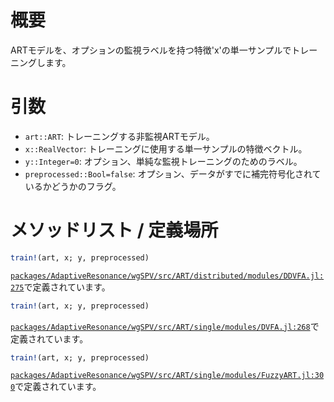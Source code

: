 # 概要

ARTモデルを、オプションの監視ラベルを持つ特徴'x'の単一サンプルでトレーニングします。

# 引数

  * `art::ART`: トレーニングする非監視ARTモデル。
  * `x::RealVector`: トレーニングに使用する単一サンプルの特徴ベクトル。
  * `y::Integer=0`: オプション、単純な監視トレーニングのためのラベル。
  * `preprocessed::Bool=false`: オプション、データがすでに補完符号化されているかどうかのフラグ。

# メソッドリスト / 定義場所

```julia
train!(art, x; y, preprocessed)
```

[`packages/AdaptiveResonance/wgSPV/src/ART/distributed/modules/DDVFA.jl:275`](file:///home/terasaki/.julia/packages/AdaptiveResonance/wgSPV/src/ART/distributed/modules/DDVFA.jl)で定義されています。

```julia
train!(art, x; y, preprocessed)
```

[`packages/AdaptiveResonance/wgSPV/src/ART/single/modules/DVFA.jl:268`](file:///home/terasaki/.julia/packages/AdaptiveResonance/wgSPV/src/ART/single/modules/DVFA.jl)で定義されています。

```julia
train!(art, x; y, preprocessed)
```

[`packages/AdaptiveResonance/wgSPV/src/ART/single/modules/FuzzyART.jl:300`](file:///home/terasaki/.julia/packages/AdaptiveResonance/wgSPV/src/ART/single/modules/FuzzyART.jl)で定義されています。
